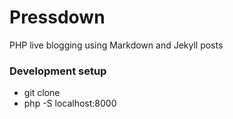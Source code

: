 # Pressdown
PHP live blogging using Markdown and Jekyll posts

### Development setup
- git clone
- php -S localhost:8000
